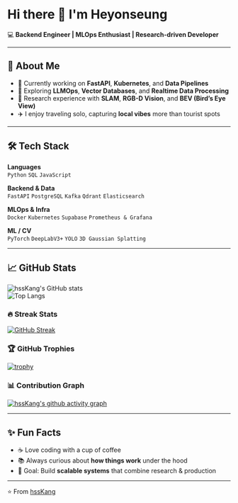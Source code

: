 # Hi there 👋 I'm Heyonseung  

💻 **Backend Engineer | MLOps Enthusiast | Research-driven Developer**

---

## 🚀 About Me  
- 🔭 Currently working on **FastAPI**, **Kubernetes**, and **Data Pipelines**  
- 🌱 Exploring **LLMOps**, **Vector Databases**, and **Realtime Data Processing**  
- 🧪 Research experience with **SLAM**, **RGB-D Vision**, and **BEV (Bird’s Eye View)**  
- ✈️ I enjoy traveling solo, capturing **local vibes** more than tourist spots  

---

## 🛠️ Tech Stack  

**Languages**  
`Python` `SQL` `JavaScript`  

**Backend & Data**  
`FastAPI` `PostgreSQL` `Kafka` `Qdrant` `Elasticsearch`  

**MLOps & Infra**  
`Docker` `Kubernetes` `Supabase` `Prometheus & Grafana`  

**ML / CV**  
`PyTorch` `DeepLabV3+` `YOLO` `3D Gaussian Splatting`  

---

## 📈 GitHub Stats  

![hssKang's GitHub stats](https://github-readme-stats.vercel.app/api?username=hssKang&show_icons=true&theme=radical)  
![Top Langs](https://github-readme-stats.vercel.app/api/top-langs/?username=hssKang&layout=compact&theme=radical)  

### 🔥 Streak Stats  
[![GitHub Streak](https://streak-stats.demolab.com/?user=hssKang&theme=radical)](https://git.io/streak-stats)  

### 🏆 GitHub Trophies  
[![trophy](https://github-profile-trophy.vercel.app/?username=hssKang&theme=radical&column=7)](https://github.com/ryo-ma/github-profile-trophy)  

### 📊 Contribution Graph  
[![hssKang's github activity graph](https://github-readme-activity-graph.vercel.app/graph?username=hssKang&theme=radical)](https://github.com/ashutosh00710/github-readme-activity-graph)  

---

## ✨ Fun Facts  
- ☕ Love coding with a cup of coffee  
- 📚 Always curious about **how things work** under the hood  
- 🎯 Goal: Build **scalable systems** that combine research & production  

---
⭐️ From [hssKang](https://github.com/hssKang)
